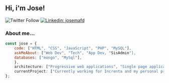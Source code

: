 <h2> Hi, i'm Jose!</h2>

![Twitter Follow](https://img.shields.io/twitter/follow/josejtax?label=Follow)
[![Linkedin: josemafd](https://img.shields.io/badge/-josemafd-blue?style=flat-square&logo=Linkedin&logoColor=white&link=https://www.linkedin.com/in/josemafd/)](https://www.linkedin.com/in/josemafd/)

### About me...

```javascript
const jose = {
    code: ["HTML", "CSS", "JavaScript", "PHP", "MySQL"],
    askMeAbout: ["Web Dev", "Tech", "App Dev, "SisAdmin"],
    databases: ["mongo", "MySql"],
    },
    architecture: ["Progressive web applications", "Single page applications"],
    currentProject: ["Currently working for Increnta and my personal project codehouse.es"]
};
```
